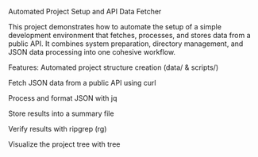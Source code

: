Automated Project Setup and API Data Fetcher

This project demonstrates how to automate the setup of a simple development environment that fetches, processes, and stores data from a public API.
It combines system preparation, directory management, and JSON data processing into one cohesive workflow.

Features:
Automated project structure creation (data/ & scripts/)

Fetch JSON data from a public API using curl

Process and format JSON with jq

Store results into a summary file

Verify results with ripgrep (rg)

Visualize the project tree with tree

